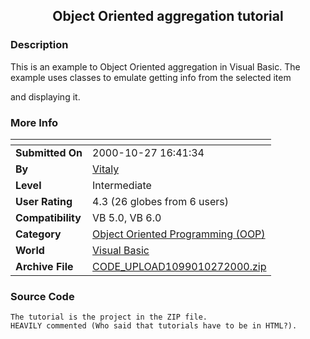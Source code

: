 ﻿<div align="center">

## Object Oriented aggregation tutorial


</div>

### Description

This is an example to Object Oriented aggregation in Visual Basic. The example uses classes to emulate getting info from the selected item

and displaying it.
 
### More Info
 


<span>             |<span>
---                |---
**Submitted On**   |2000-10-27 16:41:34
**By**             |[Vitaly](https://github.com/Planet-Source-Code/PSCIndex/blob/master/ByAuthor/vitaly.md)
**Level**          |Intermediate
**User Rating**    |4.3 (26 globes from 6 users)
**Compatibility**  |VB 5\.0, VB 6\.0
**Category**       |[Object Oriented Programming \(OOP\)](https://github.com/Planet-Source-Code/PSCIndex/blob/master/ByCategory/object-oriented-programming-oop__1-47.md)
**World**          |[Visual Basic](https://github.com/Planet-Source-Code/PSCIndex/blob/master/ByWorld/visual-basic.md)
**Archive File**   |[CODE\_UPLOAD1099010272000\.zip](https://github.com/Planet-Source-Code/vitaly-object-oriented-aggregation-tutorial__1-12323/archive/master.zip)





### Source Code

```
The tutorial is the project in the ZIP file.
HEAVILY commented (Who said that tutorials have to be in HTML?).
```

